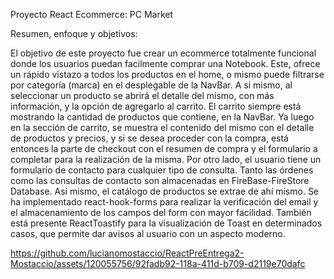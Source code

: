 Proyecto React Ecommerce: PC Market

Resumen, enfoque y objetivos:

El objetivo de este proyecto fue crear un ecommerce totalmente funcional donde los usuarios puedan facilmente comprar una Notebook. Este, ofrece un rápido vistazo a todos los productos en el home, o mismo puede filtrarse por categoría (marca) en el desplegable de la NavBar. A si mismo, al seleccionar un producto se abrirá el detalle del mismo, con más información, y la opción de agregarlo al carrito. El carrito siempre está mostrando la cantidad de productos que contiene, en la NavBar. Ya luego en la sección de carrito, se muestra el contenido del mismo con el detalle de productos y precios, y si se desea proceder con la compra, está entonces la parte de checkout con el resumen de compra y el formulario a completar para la realización de la misma. Por otro lado, el usuario tiene un formulario de contacto para cualquier tipo de consulta. Tanto las órdenes como las consultas de contacto son almacenadas en FireBase-FireStore Database. Así mismo, el catálogo de productos se extrae de ahí mismo. Se ha implementado react-hook-forms para realizar la verificación del email y el almacenamiento de los campos del form con mayor facilidad. También está presente ReactToastify para la visualización de Toast en determinados casos, que permite dar avisos al usuario con un aspecto moderno.

https://github.com/lucianomostaccio/ReactPreEntrega2-Mostaccio/assets/120055756/92fadb92-118a-411d-b709-d2119e70dafc